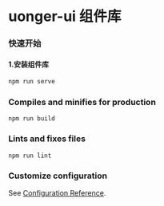 # uonger-ui 组件库

### 快速开始

#### 1.安装组件库
```bash
npm run serve
```
####
### Compiles and minifies for production
```
npm run build
```

### Lints and fixes files
```
npm run lint
```

### Customize configuration
See [Configuration Reference](https://cli.vuejs.org/config/).
